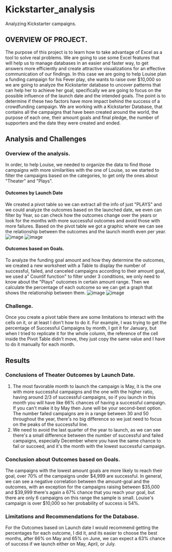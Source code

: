 # Kickstarter_analysis
Analyzing Kickstarter campaigns.

## OVERVIEW OF PROJECT.
The purpose of this project is to learn how to take advantage of Excel as a tool to solve real problems. We are going to use some Excel features that will help us to manage databases in an easier and faster way, to get answers more efficiently and create attractive visualizations for an effective communication of our findings.
 In this case we are going to help Louise plan a funding campaign for his Fever play, she wants to raise over $10,000 so we are going to analyze the Kickstarter database to uncover patterns that can help her to achieve her goal, specifically we are going to focus on the possible   influence of the launch date and the intended goals. The point is to determine if these two factors have more impact behind the success of a crowdfunding campaign. We are working with a Kickstarter Database, that contains all the campaigns that have been created around the world, the purpose of each one, their amount goals and final pledge, the number of supporters and the date they were created and ended. 

## Analysis and Challenges
### Overview of the analysis.
In order, to help Louise, we needed to organize the data to find those campaigns with more similarities with the one of Louise, so we started to filter the campaigns based on the categories, to get only the ones about "Theater" and "Plays". 
#### Outcomes by Launch Date
We created a pivot table so we can extract all the info of just "PLAYS" and we could analyze the outcomes based on the launched date, we even can filter by Year, so can check how the outcomes change over the years or look for the months with more successful outcomes and avoid those with more failures. Based on the pivot table we got a graphic where we can see the relationship between the outcomes and the launch month even per year. 
 ![image](https://user-images.githubusercontent.com/43548929/155852534-e2110311-177c-4c0e-92ca-3d714a49707b.png)
 ![image](https://user-images.githubusercontent.com/43548929/155852544-5b702bbd-2569-48af-b66c-cc4217ad6aac.png)
 
#### Outcomes based on Goals.
To analyze the funding goal amount and how they determine the outcomes, we created a new worksheet with a Table to display the number of successful, failed, and canceled campaigns according to their amount goal, we used a" Countif function" to filter under 3 conditions, we only need to know about the "Plays" outcomes in certain amount range. Then we calculate the percentage of each outcome so we can get a graph that shows the relationship between them.
![image](https://user-images.githubusercontent.com/43548929/155852571-005f394a-de74-45e9-ba76-1a505627f49f.png)
![image](https://user-images.githubusercontent.com/43548929/155852575-986c448b-d9b2-45d2-b4f6-edb98cb953a3.png)

### Challenge.
Once you create a pivot table there are some limitations to interact with the cells on it, or at least I don't how to do it. For example, I was trying to get the percentage of Successful Campaigns by month, I got it for January, but when I tried to replicate it for the whole column, the reference of the cell inside the Pivot Table didn't move, they just copy the same value and I have to do it manually for each month.

## Results
### Conclusions of Theater Outcomes by Launch Date.
   1) The most favorable month to launch the campaign is May, it is the one with more successful campaigns and the one with the higher ratio, having around 2/3 of successful campaigns, so if you launch in this month you will have like 66% chances of having a successful campaign. If you can't make it by May then June will be your second-best option. The number failed campaigns are in a range between 30 and 50 throughout the year, there's no big difference so we just need to focus on the peaks of the successful line.
   2) We need to avoid the last quarter of the year to launch, as we can see there's a small difference between the number of successful and failed campaigns, especially December where you have the same chance to fail or succeed, and it's the month with the lowest successful campaign. 
   
### Conclusion about Outcomes based on Goals.
The campaigns with the lowest amount goals are more likely to reach their goal, over 70% of the campaigns under $4,999 are successful. In general, we can see a negative correlation between the amount-goal and the outcomes, with an exception for the campaigns raising between $35,000 and $39,999 there's again a 67% chance that you reach your goal, but there are only 6 campaigns on this range the sample is small. Louise's campaign is over $10,000 so her probability of success is 54%.

### Limitations and Recommendations for the Database.
For the Outcomes based on Launch date I would recommend getting the percentages for each outcome, I did it, and its easier to choose the best months, after 66% on May and 65% on June, we can expect a 63% chance of success if we launch either on May, April, or July. 







